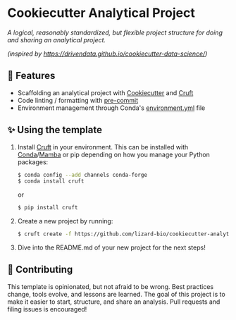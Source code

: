 # Cookiecutter Analytical Project

_A logical, reasonably standardized, but flexible project structure for doing and sharing an analytical project._

_(inspired by https://drivendata.github.io/cookiecutter-data-science/)_

## :muscle: Features
- Scaffolding an analytical project with [Cookiecutter](https://github.com/cookiecutter/cookiecutter) and [Cruft](https://cruft.github.io/cruft/)
- Code linting / formatting with [pre-commit](https://pre-commit.com/)
- Environment management through Conda's [environment.yml](https://docs.conda.io/projects/conda/en/latest/user-guide/tasks/manage-environments.html) file

## :sparkles: Using the template

1. Install [Cruft](https://cruft.github.io/cruft/) in your environment.
This can be installed with [Conda](https://github.com/conda/conda-docs/blob/master/docs/source/miniconda.rst)/[Mamba](https://github.com/mamba-org/mamba) or pip depending on how you manage your Python packages:
    ``` bash
    $ conda config --add channels conda-forge
    $ conda install cruft
    ```
    or
    ``` bash
    $ pip install cruft
    ```

2. Create a new project by running:
    ``` bash
    $ cruft create -f https://github.com/lizard-bio/cookiecutter-analytical-project
    ```

3. Dive into the README.md of your new project for the next steps!

## :raised_hands: Contributing

This template is opinionated, but not afraid to be wrong. Best practices change, tools evolve, and lessons are learned. The goal of this project is to make it easier to start, structure, and share an analysis. Pull requests and filing issues is encouraged!
